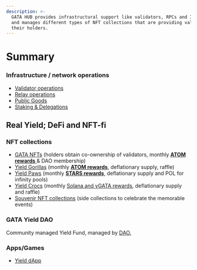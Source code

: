 ```yaml
---
description: >-
  GATA HUB provides infrastructural support like validators, RPCs and IBC relays
  and manages different types of NFT collections that are providing value to
  their holders.
---
```


# Summary

### Infrastructure / network operations

* [Validator operations](gata-hub-ventures/gata-validators/)
* [Relay operations ](gata-hub-ventures/public-goods/gata-relays.md)
* [Public Goods](gata-hub-ventures/public-goods/)
* [Staking & Delegations ](gata-hub-ventures/gata-nft-dao/gata-dao-staking-delegations.md) &#x20;

## Real Yield; DeFi and NFT-fi

### NFT collections

* [GATA NFTs](gata-nft-dao/about-gata-nfts/) (holders obtain co-ownership of validators, monthly [**ATOM rewards** ](gata-hub-ventures/gata-nft-dao/dao-revenue-distribution/)& DAO membership) &#x20;
* [Yield Gorillas](yield-gorillas/) (monthly [**ATOM rewards**](yield-gorillas/yg-reward-distributions.md), deflationary supply, raffle)
* [Yield Paws](yield-paws/) (monthly [**STARS rewards**](yield-paws/yp-reward-distribution.md), deflationary supply and POL for infinity pools)
* [Yield Crocs](yield-crocs/) (monthly [Solana and yGATA rewards](yield-crocs/yc-reward-distribution.md), deflationary supply and raffle)
* [Souvenir NFT collections](gata-hub-ventures/nft-souvenirs.md) (side collections to celebrate the memorable events) &#x20;

### GATA Yield DAO

Community managed Yield Fund, managed by [DAO. ](ygata/gata-yield-dao.md)

### Apps/Games&#x20;

* [Yield dApp](rollapp.md)
